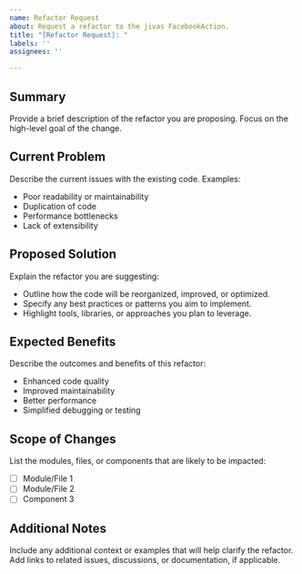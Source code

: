 ```yaml
---
name: Refactor Request
about: Request a refactor to the jivas FacebookAction.
title: "[Refactor Request]: "
labels: ''
assignees: ''

---
```


## Summary
Provide a brief description of the refactor you are proposing. Focus on the high-level goal of the change.

## Current Problem
Describe the current issues with the existing code. Examples:
- Poor readability or maintainability
- Duplication of code
- Performance bottlenecks
- Lack of extensibility

## Proposed Solution
Explain the refactor you are suggesting:
- Outline how the code will be reorganized, improved, or optimized.
- Specify any best practices or patterns you aim to implement.
- Highlight tools, libraries, or approaches you plan to leverage.

## Expected Benefits
Describe the outcomes and benefits of this refactor:
- Enhanced code quality
- Improved maintainability
- Better performance
- Simplified debugging or testing

## Scope of Changes
List the modules, files, or components that are likely to be impacted:
- [ ] Module/File 1
- [ ] Module/File 2
- [ ] Component 3

## Additional Notes
Include any additional context or examples that will help clarify the refactor. Add links to related issues, discussions, or documentation, if applicable.
